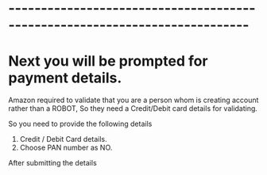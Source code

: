 # ---------------------------------------------------------------------------
# Next you will be prompted for payment details.

Amazon required to validate that you are a person whom is creating account rather than a ROBOT, So they need a Credit/Debit card details for validating. 

So you need to provide the following details 

  1. Credit / Debit Card details.
  2. Choose PAN number as NO. 

After submitting the details 